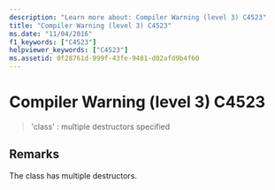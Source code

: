```yaml
---
description: "Learn more about: Compiler Warning (level 3) C4523"
title: "Compiler Warning (level 3) C4523"
ms.date: "11/04/2016"
f1_keywords: ["C4523"]
helpviewer_keywords: ["C4523"]
ms.assetid: 0f28761d-999f-43fe-9481-d02afd9b4f60
---
```

# Compiler Warning (level 3) C4523

> 'class' : multiple destructors specified

## Remarks

The class has multiple destructors.
